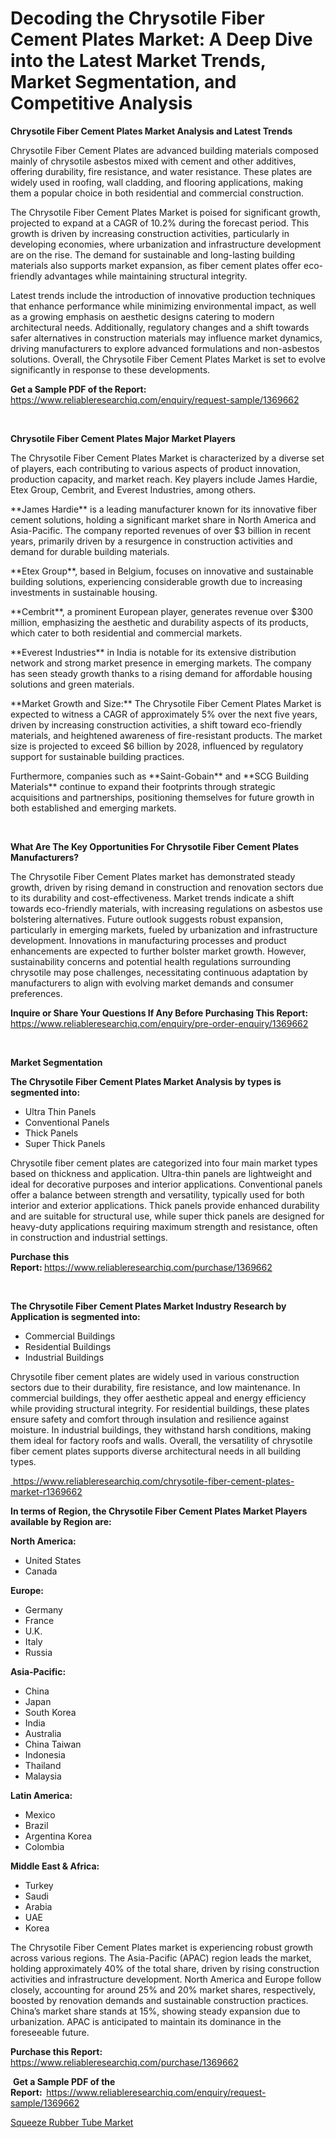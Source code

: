 <p><h1>Decoding the Chrysotile Fiber Cement Plates Market: A Deep Dive into the Latest Market Trends, Market Segmentation, and Competitive Analysis</h1></p><p><strong>Chrysotile Fiber Cement Plates Market Analysis and Latest Trends</strong></p>
<p><p>Chrysotile Fiber Cement Plates are advanced building materials composed mainly of chrysotile asbestos mixed with cement and other additives, offering durability, fire resistance, and water resistance. These plates are widely used in roofing, wall cladding, and flooring applications, making them a popular choice in both residential and commercial construction.</p><p>The Chrysotile Fiber Cement Plates Market is poised for significant growth, projected to expand at a CAGR of 10.2% during the forecast period. This growth is driven by increasing construction activities, particularly in developing economies, where urbanization and infrastructure development are on the rise. The demand for sustainable and long-lasting building materials also supports market expansion, as fiber cement plates offer eco-friendly advantages while maintaining structural integrity.</p><p>Latest trends include the introduction of innovative production techniques that enhance performance while minimizing environmental impact, as well as a growing emphasis on aesthetic designs catering to modern architectural needs. Additionally, regulatory changes and a shift towards safer alternatives in construction materials may influence market dynamics, driving manufacturers to explore advanced formulations and non-asbestos solutions. Overall, the Chrysotile Fiber Cement Plates Market is set to evolve significantly in response to these developments.</p></p>
<p><strong>Get a Sample PDF of the Report:&nbsp;</strong> <a href="https://www.reliableresearchiq.com/enquiry/request-sample/1369662?utm_campaign=2292&utm_medium=2&utm_source=Github&utm_content=ia&utm_term=22032025&utm_id=chrysotile-fiber-cement-plates">https://www.reliableresearchiq.com/enquiry/request-sample/1369662</a></p>
<p>&nbsp;</p>
<p><strong>Chrysotile Fiber Cement Plates Major Market Players</strong></p>
<p><p>The Chrysotile Fiber Cement Plates Market is characterized by a diverse set of players, each contributing to various aspects of product innovation, production capacity, and market reach. Key players include James Hardie, Etex Group, Cembrit, and Everest Industries, among others. </p><p>**James Hardie** is a leading manufacturer known for its innovative fiber cement solutions, holding a significant market share in North America and Asia-Pacific. The company reported revenues of over $3 billion in recent years, primarily driven by a resurgence in construction activities and demand for durable building materials.</p><p>**Etex Group**, based in Belgium, focuses on innovative and sustainable building solutions, experiencing considerable growth due to increasing investments in sustainable housing. </p><p>**Cembrit**, a prominent European player, generates revenue over $300 million, emphasizing the aesthetic and durability aspects of its products, which cater to both residential and commercial markets. </p><p>**Everest Industries** in India is notable for its extensive distribution network and strong market presence in emerging markets. The company has seen steady growth thanks to a rising demand for affordable housing solutions and green materials.</p><p>**Market Growth and Size:** The Chrysotile Fiber Cement Plates Market is expected to witness a CAGR of approximately 5% over the next five years, driven by increasing construction activities, a shift toward eco-friendly materials, and heightened awareness of fire-resistant products. The market size is projected to exceed $6 billion by 2028, influenced by regulatory support for sustainable building practices.</p><p>Furthermore, companies such as **Saint-Gobain** and **SCG Building Materials** continue to expand their footprints through strategic acquisitions and partnerships, positioning themselves for future growth in both established and emerging markets.</p></p>
<p>&nbsp;</p>
<p><strong>What Are The Key Opportunities For Chrysotile Fiber Cement Plates Manufacturers?</strong></p>
<p><p>The Chrysotile Fiber Cement Plates market has demonstrated steady growth, driven by rising demand in construction and renovation sectors due to its durability and cost-effectiveness. Market trends indicate a shift towards eco-friendly materials, with increasing regulations on asbestos use bolstering alternatives. Future outlook suggests robust expansion, particularly in emerging markets, fueled by urbanization and infrastructure development. Innovations in manufacturing processes and product enhancements are expected to further bolster market growth. However, sustainability concerns and potential health regulations surrounding chrysotile may pose challenges, necessitating continuous adaptation by manufacturers to align with evolving market demands and consumer preferences.</p></p>
<p><strong>Inquire or Share Your Questions If Any Before Purchasing This Report:</strong> <a href="https://www.reliableresearchiq.com/enquiry/pre-order-enquiry/1369662?utm_campaign=2292&utm_medium=2&utm_source=Github&utm_content=ia&utm_term=22032025&utm_id=chrysotile-fiber-cement-plates">https://www.reliableresearchiq.com/enquiry/pre-order-enquiry/1369662</a></p>
<p>&nbsp;</p>
<p><strong>Market Segmentation</strong></p>
<p><strong>The Chrysotile Fiber Cement Plates Market Analysis by types is segmented into:</strong></p>
<p><ul><li>Ultra Thin Panels</li><li>Conventional Panels</li><li>Thick Panels</li><li>Super Thick Panels</li></ul></p>
<p><p>Chrysotile fiber cement plates are categorized into four main market types based on thickness and application. Ultra-thin panels are lightweight and ideal for decorative purposes and interior applications. Conventional panels offer a balance between strength and versatility, typically used for both interior and exterior applications. Thick panels provide enhanced durability and are suitable for structural use, while super thick panels are designed for heavy-duty applications requiring maximum strength and resistance, often in construction and industrial settings.</p></p>
<p><strong>Purchase this Report:&nbsp;</strong><a href="https://www.reliableresearchiq.com/purchase/1369662?utm_campaign=2292&utm_medium=2&utm_source=Github&utm_content=ia&utm_term=22032025&utm_id=chrysotile-fiber-cement-plates">https://www.reliableresearchiq.com/purchase/1369662</a></p>
<p>&nbsp;</p>
<p><strong>The Chrysotile Fiber Cement Plates Market Industry Research by Application is segmented into:</strong></p>
<p><ul><li>Commercial Buildings</li><li>Residential Buildings</li><li>Industrial Buildings</li></ul></p>
<p><p>Chrysotile fiber cement plates are widely used in various construction sectors due to their durability, fire resistance, and low maintenance. In commercial buildings, they offer aesthetic appeal and energy efficiency while providing structural integrity. For residential buildings, these plates ensure safety and comfort through insulation and resilience against moisture. In industrial buildings, they withstand harsh conditions, making them ideal for factory roofs and walls. Overall, the versatility of chrysotile fiber cement plates supports diverse architectural needs in all building types.</p></p>
<p><a href="https://www.reliableresearchiq.com/chrysotile-fiber-cement-plates-market-r1369662?utm_campaign=2292&utm_medium=2&utm_source=Github&utm_content=ia&utm_term=22032025&utm_id=chrysotile-fiber-cement-plates">&nbsp;https://www.reliableresearchiq.com/chrysotile-fiber-cement-plates-market-r1369662</a></p>
<p><strong>In terms of Region, the Chrysotile Fiber Cement Plates Market Players available by Region are:</strong></p>
<p>
    <p> <strong> North America: </strong>
        <ul>
            <li>United States</li>
            <li>Canada</li>
        </ul>
        </p> 
    <p> <strong> Europe: </strong>
        <ul>
            <li>Germany</li>
            <li>France</li>
            <li>U.K.</li>
            <li>Italy</li>
            <li>Russia</li>
        </ul>
        </p> 
    <p> <strong> Asia-Pacific: </strong>
        <ul>
            <li>China</li>
            <li>Japan</li>
            <li>South Korea</li>
            <li>India</li>
            <li>Australia</li>
            <li>China Taiwan</li>
            <li>Indonesia</li>
            <li>Thailand</li>
            <li>Malaysia</li>
        </ul>
        </p> 
    <p> <strong> Latin America: </strong>
        <ul>
            <li>Mexico</li>
            <li>Brazil</li>
            <li>Argentina Korea</li>
            <li>Colombia</li>
        </ul>
        </p> 
    <p> <strong> Middle East & Africa: </strong>
        <ul>
            <li>Turkey</li>
            <li>Saudi</li>
            <li>Arabia</li>
            <li>UAE</li>
            <li>Korea</li>
        </ul>
    </p>
    </p>
<p><p>The Chrysotile Fiber Cement Plates market is experiencing robust growth across various regions. The Asia-Pacific (APAC) region leads the market, holding approximately 40% of the total share, driven by rising construction activities and infrastructure development. North America and Europe follow closely, accounting for around 25% and 20% market shares, respectively, boosted by renovation demands and sustainable construction practices. China’s market share stands at 15%, showing steady expansion due to urbanization. APAC is anticipated to maintain its dominance in the foreseeable future.</p></p>
<p><strong>Purchase this Report: </strong><a href="https://www.reliableresearchiq.com/purchase/1369662?utm_campaign=2292&utm_medium=2&utm_source=Github&utm_content=ia&utm_term=22032025&utm_id=chrysotile-fiber-cement-plates">https://www.reliableresearchiq.com/purchase/1369662</a></p>
<p>&nbsp;<strong>Get a Sample PDF of the Report:&nbsp;&nbsp;</strong><a href="https://www.reliableresearchiq.com/enquiry/request-sample/1369662?utm_campaign=2292&utm_medium=2&utm_source=Github&utm_content=ia&utm_term=22032025&utm_id=chrysotile-fiber-cement-plates">https://www.reliableresearchiq.com/enquiry/request-sample/1369662</a></p>
<p><strong></strong></p>
<p><p><a href="https://github.com/skerretflossie9297/Market-Research-Report-List-1/blob/main/squeeze-rubber-tube-market.md?utm_campaign=2292&utm_medium=2&utm_source=Github&utm_content=ia&utm_term=22032025&utm_id=chrysotile-fiber-cement-plates">Squeeze Rubber Tube Market</a></p></p>